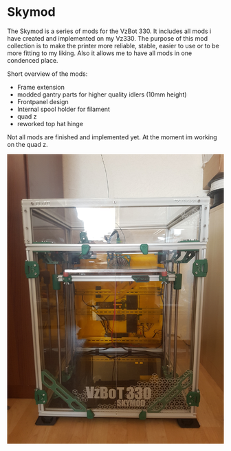 # Skymod



The Skymod is a series of mods for the VzBot 330. It includes all mods i have created and implemented on my Vz330. The purpose of this mod collection is to make the printer more reliable, stable, easier to use or to be more fitting to my liking. Also it allows me to have all mods in one condenced place.

Short overview of the mods:

* Frame extension
* modded gantry parts for higher quality idlers (10mm height)
* Frontpanel design
* Internal spool holder for filament
* quad z 
* reworked top hat hinge



Not all mods are finished and implemented yet. At the moment im working on the quad z.





![Pic1](https://github.com/Runningtarrens/Vz330-Skymod/blob/main/gallery/20220724_142007%20(1).jpg)



